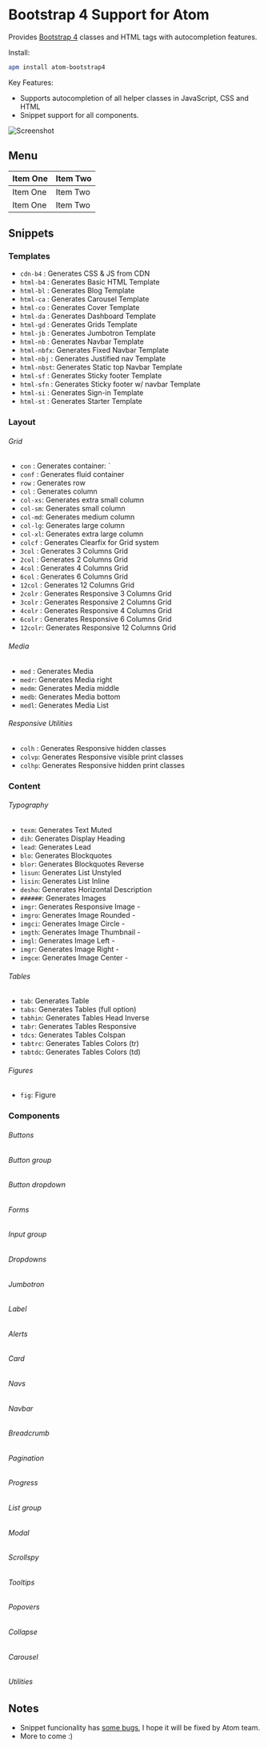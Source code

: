 # Bootstrap 4 Support for Atom

Provides [Bootstrap 4][1] classes and HTML tags with autocompletion features.

Install:
```bash
apm install atom-bootstrap4
```

Key Features:

  - Supports autocompletion of all helper classes in JavaScript, CSS and HTML
  - Snippet support for all components.


![Screenshot][2]

## Menu
| Item One       | Item Two       |
| -------------- | -------------- |
| Item One       | Item Two       |
| Item One       | Item Two       |

## Snippets

### Templates
  - `cdn-b4`   : Generates CSS & JS from CDN
  - `html-b4`  : Generates Basic HTML Template
  - `html-bl`  : Generates Blog Template
  - `html-ca`  : Generates Carousel Template
  - `html-co`  : Generates Cover Template
  - `html-da`  : Generates Dashboard Template
  - `html-gd`  : Generates Grids Template
  - `html-jb`  : Generates Jumbotron Template
  - `html-nb`  : Generates Navbar Template
  - `html-nbfx`: Generates Fixed Navbar Template
  - `html-nbj` : Generates Justified nav Template
  - `html-nbst`: Generates Static top Navbar Template
  - `html-sf`  : Generates Sticky footer Template
  - `html-sfn` : Generates Sticky footer w/ navbar Template
  - `html-si`  : Generates Sign-in Template
  - `html-st`  : Generates Starter Template

### Layout

###### Grid
  - `con`   : Generates container: `
  - `conf`  : Generates fluid container
  - `row`   : Generates row
  - `col`   : Generates column
  - `col-xs`: Generates extra small column
  - `col-sm`: Generates small column
  - `col-md`: Generates medium column
  - `col-lg`: Generates large column
  - `col-xl`: Generates extra large column
  - `colcf` : Generates Clearfix for Grid system
  - `3col`  : Generates 3  Columns Grid
  - `2col`  : Generates 2  Columns Grid
  - `4col`  : Generates 4  Columns Grid
  - `6col`  : Generates 6  Columns Grid
  - `12col` : Generates 12 Columns Grid
  - `2colr` : Generates Responsive 3  Columns Grid
  - `3colr` : Generates Responsive 2  Columns Grid
  - `4colr` : Generates Responsive 4  Columns Grid
  - `6colr` : Generates Responsive 6  Columns Grid
  - `12colr`: Generates Responsive 12 Columns Grid

###### Media
  - `med` : Generates Media
  - `medr`: Generates Media right
  - `medm`: Generates Media middle
  - `medb`: Generates Media bottom
  - `medl`: Generates Media List

###### Responsive Utilities
  - `colh` : Generates Responsive hidden classes
  - `colvp`: Generates Responsive visible print classes
  - `colhp`: Generates Responsive hidden print classes

### Content

###### Typography
  - `texm`: Generates Text Muted
  - `dih`: Generates Display Heading
  - `lead`: Generates Lead
  - `blo`: Generates Blockquotes
  - `blor`: Generates Blockquotes Reverse
  - `lisun`: Generates List Unstyled
  - `lisin`: Generates List Inline
  - `desho`: Generates Horizontal Description
  - `######`: Generates Images
  - `imgr`: Generates Responsive Image -
  - `imgro`: Generates Image Rounded -
  - `imgci`: Generates Image Circle -
  - `imgth`: Generates Image Thumbnail -
  - `imgl`: Generates Image Left -
  - `imgr`: Generates Image Right -
  - `imgce`: Generates Image Center -
###### Tables
  - `tab`: Generates Table
  - `tabs`: Generates Tables (full option)
  - `tabhin`: Generates Tables Head Inverse
  - `tabr`: Generates Tables Responsive
  - `tdcs`: Generates Tables Colspan
  - `tabtrc`: Generates Tables Colors (tr)
  - `tabtdc`: Generates Tables Colors (td)

###### Figures
  - `fig`: Figure

### Components

###### Buttons
###### Button group
###### Button dropdown
###### Forms
###### Input group
###### Dropdowns
###### Jumbotron
###### Label
###### Alerts
###### Card
###### Navs
###### Navbar
###### Breadcrumb
###### Pagination
###### Progress
###### List group
###### Modal
###### Scrollspy
###### Tooltips
###### Popovers
###### Collapse
###### Carousel
###### Utilities

## Notes
- Snippet funcionality has [some bugs][2], I hope it will be fixed by Atom team.
- More to come :)

<!-- Links -->
[1]: http://v4-alpha.getbootstrap.com/
[2]: https://f.cloud.github.com/assets/69169/2290250/c35d867a-a017-11e3-86be-cd7c5bf3ff9b.gif
